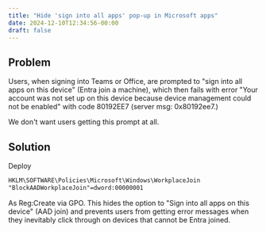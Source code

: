 ```yaml
---
title: "Hide 'sign into all apps' pop-up in Microsoft apps"
date: 2024-12-10T12:34:56-00:00
draft: false
---
```


## Problem

Users, when signing into Teams or Office, are prompted to "sign into all apps on this device" (Entra join a machine), which then fails with error "Your account was not set up on this device because device management could not be enabled" with code 80192EE7 (server msg: 0x80192ee7.)

We don't want users getting this prompt at all.

## Solution

Deploy

```txt
HKLM\SOFTWARE\Policies\Microsoft\Windows\WorkplaceJoin
"BlockAADWorkplaceJoin"=dword:00000001
```

As Reg:Create via GPO. This hides the option to "Sign into all apps on this device" (AAD join) and prevents users from getting error messages when they inevitably click through on devices that cannot be Entra joined.